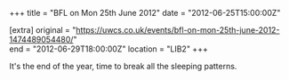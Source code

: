 +++
title = "BFL on Mon 25th June 2012"
date = "2012-06-25T15:00:00Z"

[extra]
original = "https://uwcs.co.uk/events/bfl-on-mon-25th-june-2012-1474489054480/"    
end = "2012-06-29T18:00:00Z"
location = "LIB2"
+++

It's the end of the year, time to break all the sleeping patterns.

